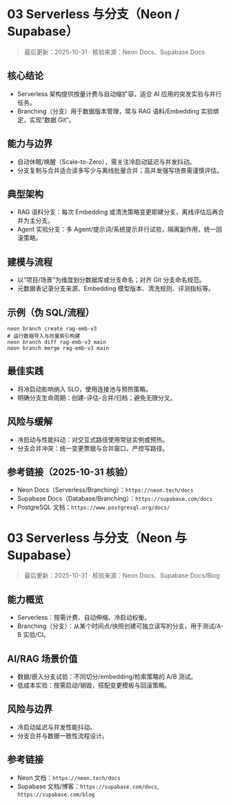 # 03 Serverless 与分支（Neon / Supabase）

> 最后更新：2025-10-31 · 核验来源：Neon Docs、Supabase Docs

## 核心结论

- Serverless 架构提供按量计费与自动缩扩容，适合 AI 应用的突发实验与并行任务。
- Branching（分支）用于数据版本管理，常与 RAG 语料/Embedding 实验绑定，实现“数据 Git”。

## 能力与边界

- 自动休眠/唤醒（Scale-to-Zero），需关注冷启动延迟与并发抖动。
- 分支复制与合并适合读多写少与离线批量合并；高并发强写场景需谨慎评估。

## 典型架构

- RAG 语料分支：每次 Embedding 或清洗策略变更即建分支，离线评估后再合并为主分支。
- Agent 实验分支：多 Agent/提示词/系统提示并行试验，隔离副作用，统一回滚策略。

## 建模与流程

- 以“项目/场景”为维度划分数据库或分支命名；对齐 Git 分支命名规范。
- 元数据表记录分支来源、Embedding 模型版本、清洗规则、评测指标等。

## 示例（伪 SQL/流程）

```text
neon branch create rag-emb-v3
# 运行数据导入与向量索引构建
neon branch diff rag-emb-v3 main
neon branch merge rag-emb-v3 main
```

## 最佳实践

- 将冷启动影响纳入 SLO，使用连接池与预热策略。
- 明确分支生命周期：创建-评估-合并/归档；避免无限分叉。

## 风险与缓解

- 冷启动与性能抖动：对交互式路径使用常驻实例或预热。
- 分支合并冲突：统一变更票据与合并窗口，严控写路径。

## 参考链接（2025-10-31 核验）

- Neon Docs（Serverless/Branching）：`https://neon.tech/docs`
- Supabase Docs（Database/Branching）：`https://supabase.com/docs`
- PostgreSQL 文档：`https://www.postgresql.org/docs/`

# 03 Serverless 与分支（Neon 与 Supabase）

> 最后更新：2025-10-31 · 核验来源：Neon Docs、Supabase Docs/Blog

## 能力概览

- Serverless：按需计费、自动伸缩、冷启动权衡。
- Branching（分支）：从某个时间点/快照创建可独立读写的分支，用于测试/A-B 实验/CI。

## AI/RAG 场景价值

- 数据/嵌入分支试验：不同切分/embedding/检索策略的 A/B 测试。
- 低成本实验：按需启动/销毁，搭配变更模板与回滚策略。

## 风险与边界

- 冷启动延迟与并发性能抖动。
- 分支合并与数据一致性流程设计。

## 参考链接

- Neon 文档：`https://neon.tech/docs`
- Supabase 文档/博客：`https://supabase.com/docs`, `https://supabase.com/blog`
